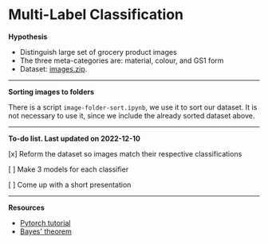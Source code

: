 # Multi-Label Classification

<b>Hypothesis</b>

- Distinguish large set of grocery product images
- The three meta-categories are: material, colour, and GS1 form
- Dataset: [images.zip](https://drive.google.com/file/d/1752Ty8lDH9C4Iq3hqj-Uo5HFHjzXuXa5/view?usp=sharing).

---

<b>Sorting images to folders</b>

There is a script <code>image-folder-sort.ipynb</code>, we use it to sort our dataset. It is not necessary to use it, since we include the already sorted dataset above.

---

<b>To-do list. Last updated on 2022-12-10</b>

[x] Reform the dataset so images match their respective classifications

[ ] Make 3 models for each classifier

[ ] Come up with a short presentation

---

<b>Resources</b>

- [Pytorch tutorial](https://blog.paperspace.com/writing-cnns-from-scratch-in-pytorch/#cnn-from-scratch)
- [Bayes' theorem](https://en.wikipedia.org/wiki/Bayes%27_theorem)

